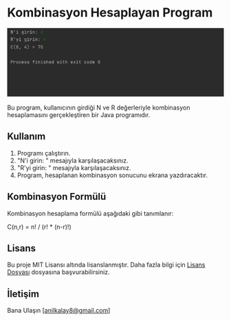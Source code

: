 # Kombinasyon Hesaplayan Program

![img](kom.png)

Bu program, kullanıcının girdiği N ve R değerleriyle kombinasyon hesaplamasını gerçekleştiren bir Java programıdır.

## Kullanım

1. Programı çalıştırın.
2.  "N'i girin: " mesajıyla karşılaşacaksınız.
3.  "R'yi girin: " mesajıyla karşılaşacaksınız. 
4. Program, hesaplanan kombinasyon sonucunu ekrana yazdıracaktır.

## Kombinasyon Formülü

Kombinasyon hesaplama formülü aşağıdaki gibi tanımlanır:

C(n,r) = n! / (r! * (n-r)!)


## Lisans

Bu proje MIT Lisansı altında lisanslanmıştır. Daha fazla bilgi için [Lisans Dosyası](LICENSE) dosyasına başvurabilirsiniz.

## İletişim

Bana Ulaşın [anilkalay8@gmail.com]

